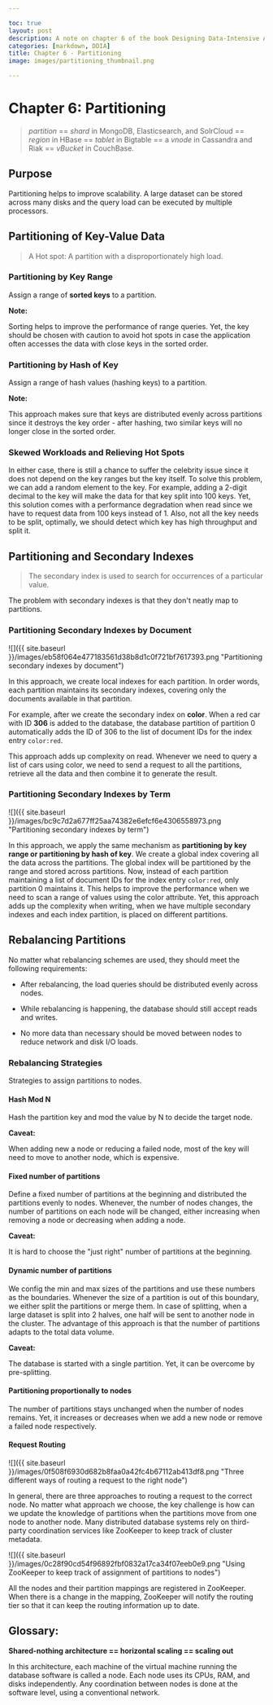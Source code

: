 ```yaml
---

toc: true
layout: post
description: A note on chapter 6 of the book Designing Data-Intensive Applications
categories: [markdown, DDIA]
title: Chapter 6 - Partitioning
image: images/partitioning_thumbnail.png

---
```


# Chapter 6: Partitioning

> *partition* == *shard* in MongoDB, Elasticsearch, and SolrCloud == *region* in HBase == *tablet* in Bigtable == a *vnode* in Cassandra and Riak == *vBucket* in CouchBase.

## Purpose

Partitioning helps to improve scalability. A large dataset can be stored across many disks and the query load can be executed by multiple processors.

## Partitioning of Key-Value Data

> A Hot spot: A partition with a disproportionately high load.

### Partitioning by Key Range

Assign a range of **sorted keys** to a partition.

**Note:**

Sorting helps to improve the performance of range queries. Yet, the key should be chosen with caution to avoid hot spots in case the application often accesses the data with close keys in the sorted order.

### Partitioning by Hash of Key

Assign a range of hash values (hashing keys) to a partition.

**Note:**

This approach makes sure that keys are distributed evenly across partitions since it destroys the key order -  after hashing, two similar keys will no longer close in the sorted order. 

### Skewed Workloads and Relieving Hot Spots

In either case, there is still a chance to suffer the celebrity issue since it does not depend on the key ranges but the key itself. To solve this problem, we can add a random element to the key. For example, adding a 2-digit decimal to the key will make the data for that key split into 100 keys. Yet, this solution comes with a performance degradation when read since we have to request data from 100 keys instead of 1. Also, not all the key needs to be split, optimally, we should detect which key has high throughput and split it.

## Partitioning and Secondary Indexes

> The secondary index is used to search for occurrences of a particular value.

The problem with secondary indexes is that they don't neatly map to partitions.

### Partitioning Secondary Indexes by Document

![]({{ site.baseurl }}/images/eb58f064e477183561d38b8d1c0f721bf7617393.png "Partitioning secondary indexes by document")

In this approach, we create local indexes for each partition. In order words, each partition maintains its secondary indexes, covering only the documents available in that partition.

For example, after we create the secondary index on **color**. When a red car with ID **306** is added to the database, the database partition of partition 0 automatically adds the ID of 306 to the list of document IDs for the index entry `color:red`.

This approach adds up complexity on read. Whenever we need to query a list of cars using color, we need to send a request to all the partitions, retrieve all the data and then combine it to generate the result.

### Partitioning Secondary Indexes by Term

![]({{ site.baseurl }}/images/bc9c7d2a677ff25aa74382e6efcf6e4306558973.png "Partitioning secondary indexes by term")

In this approach, we apply the same mechanism as **partitioning by key range or partitioning by hash of key**. We create a global index covering all the data across the partitions. The global index will be partitioned by the range and stored across partitions. Now, instead of each partition maintaining a list of document IDs for the index entry `color:red`, only partition 0 maintains it. This helps to improve the performance when we need to scan a range of values using the color attribute. Yet, this approach adds up the complexity when writing, when we have multiple secondary indexes and each index partition, is placed on different partitions.

## Rebalancing Partitions

No matter what rebalancing schemes are used, they should meet the following requirements:

- After rebalancing, the load queries should be distributed evenly across nodes.

- While rebalancing is happening, the database should still accept reads and writes.

- No more data than necessary should be moved between nodes to reduce network and disk I/O loads.

### Rebalancing Strategies

Strategies to assign partitions to nodes.

#### Hash Mod N

Hash the partition key and mod the value by N to decide the target node.

**Caveat:**

When adding new a node or reducing a failed node, most of the key will need to move to another node, which is expensive.

#### Fixed number of partitions

Define a fixed number of partitions at the beginning and distributed the partitions evenly to nodes. Whenever, the number of nodes changes, the number of partitions on each node will be changed, either increasing when removing a node or decreasing when adding a node.

**Caveat:**

It is hard to choose the "just right" number of partitions at the beginning.

#### Dynamic number of partitions

We config the min and max sizes of the partitions and use these numbers as the boundaries. Whenever the size of a partition is out of this boundary, we either split the partitions or merge them. In case of splitting, when a large dataset is split into 2 halves, one half will be sent to another node in the cluster. The advantage of this approach is that the number of partitions adapts to the total data volume.

**Caveat:**

The database is started with a single partition. Yet, it can be overcome by pre-splitting.

#### Partitioning proportionally to nodes

The number of partitions stays unchanged when the number of nodes remains. Yet, it increases or decreases when we add a new node or remove a failed node respectively.

#### Request Routing

![]({{ site.baseurl }}/images/0f508f6930d682b8faa0a42fc4b67112ab413df8.png "Three different ways of routing a request to the right node")

In general, there are three approaches to routing a request to the correct node. No matter what approach we choose, the key challenge is how can we update the knowledge of partitions when the partitions move from one node to another node.
Many distributed database systems rely on third-party coordination services like ZooKeeper to keep track of cluster metadata.

![]({{ site.baseurl }}/images/0c28f90cd54f96892fbf0832a17ca34f07eeb0e9.png "Using ZooKeeper to keep track of assignment of partitions to nodes")

All the nodes and their partition mappings are registered in ZooKeeper. When there is a change in the mapping, ZooKeeper will notify the routing tier so that it can keep the routing information up to date.

## Glossary:

**Shared-nothing architecture == horizontal scaling == scaling out**

In this architecture, each machine of the virtual machine running the database software is called a node. Each node uses its CPUs, RAM, and disks independently. Any coordination between nodes is done at the software level, using a conventional network.
